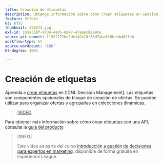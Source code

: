 ```yaml
---
title: Creación de etiquetas
description: Obtenga información sobre cómo crear etiquetas en Gestión de decisiones. Las etiquetas son componentes opcionales de bloque de creación de ofertas.
feature: Offers
kt: 6753
thumbnail: 329374.jpg
exl-id: 155a35bf-8704-4e85-8647-479aecd2a9ce
source-git-commit: 11392272ba2de149e10f38d7aba6f8bebb4011d4
workflow-type: ht
source-wordcount: '105'
ht-degree: 100%

---
```


# Creación de etiquetas

Aprenda a [crear etiquetas](https://experienceleague.adobe.com/docs/journey-optimizer/using/offer-decisioniong/create-components/creating-tags.html?lang=es) en [!DNL Decision Management]. Las etiquetas son componentes opcionales de bloque de creación de ofertas. Se pueden utilizar para organizar ofertas y agruparlas en colecciones dinámicas.

>[!VIDEO](https://video.tv.adobe.com/v/329374?quality=12&learn=on)

Para obtener más información sobre cómo crear etiquetas con una API, consulte la [guía del producto](https://experienceleague.adobe.com/docs/journey-optimizer/using/offer-decisioniong/api-reference/offers-api/tags/create.html?lang=es)

>[!INFO]
>
> Este vídeo es parte del curso [Introducción a gestión de decisiones para expertos en marketing](https://experienceleague.adobe.com/?recommended=ExperiencePlatform-U-1-2020.1.offerdecisioning?lang=es), disponible de forma gratuita en Experience League.
